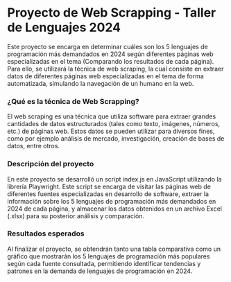 # Proyecto de Web Scrapping - Taller de Lenguajes 2024

Este proyecto se encarga en determinar cuáles son los 5 lenguajes de programación más demandados en 2024 según diferentes páginas web especializadas en el tema (Comparando los resultados de cada página). Para ello, se utilizará la técnica de web scraping, la cual consiste en extraer datos de diferentes páginas web especializadas en el tema de forma automatizada, simulando la navegación de un humano en la web.

### ¿Qué es la técnica de Web Scrapping?
El web scraping es una técnica que utiliza software para extraer grandes cantidades de datos estructurados (tales como texto, imágenes, números, etc.) de páginas web. Estos datos se pueden utilizar para diversos fines, como por ejemplo análisis de mercado, investigación, creación de bases de datos, entre otros.

### Descripción del proyecto
En este proyecto se desarrolló un script index.js en JavaScript utilizando la librería Playwright. Este script se encarga de visitar las páginas web de diferentes fuentes especializadas en desarrollo de software, extraer la información sobre los 5 lenguajes de programación más demandados en 2024 de cada página, y almacenar los datos obtenidos en un archivo Excel (.xlsx) para su posterior análisis y comparación.

### Resultados esperados
Al finalizar el proyecto, se obtendrán tanto una tabla comparativa como un gráfico que mostrarán los 5 lenguajes de programación más populares según cada fuente consultada, permitiendo identificar tendencias y patrones en la demanda de lenguajes de programación en 2024.